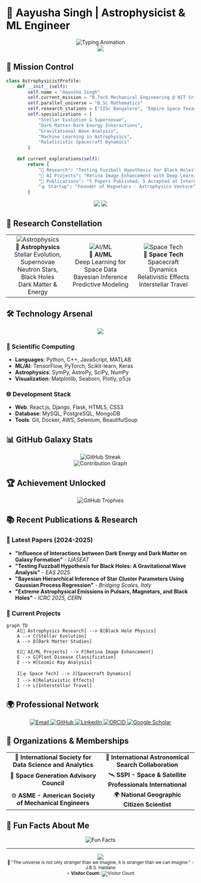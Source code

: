 # 🌌 Aayusha Singh | Astrophysicist & ML Engineer

<div align="center">
  <img src="https://readme-typing-svg.herokuapp.com?font=Orbitron&size=30&duration=3000&pause=1000&color=00D4FF&center=true&vCenter=true&multiline=true&width=800&height=100&lines=Exploring+the+Universe+through+Code;Mathematics+%7C+Astrophysics+%7C+AI" alt="Typing Animation"/>
</div>

<div align="center">
  <img src="https://capsule-render.vercel.app/api?type=waving&color=gradient&customColorList=6,11,20&height=180&section=header&text=Welcome%20to%20My%20Digital%20Observatory&fontSize=35&fontColor=white&animation=fadeIn&fontAlignY=30&desc=Where%20Stars%20Meet%20Algorithms&descAlignY=50&descSize=16"/>
</div>

## 🚀 Mission Control

```python
class AstrophysicistProfile:
    def __init__(self):
        self.name = "Aayusha Singh"
        self.current_mission = "B.Tech Mechanical Engineering @ NIT Srinagar"
        self.parallel_universe = "B.Sc Mathematics"
        self.research_stations = ["IISc Bangalore", "Empire Space Texas"]
        self.specializations = [
            "Stellar Evolution & Supernovae",
            "Dark Matter-Dark Energy Interactions", 
            "Gravitational Wave Analysis",
            "Machine Learning in Astrophysics",
            "Relativistic Spacecraft Dynamics"
        ]
        
    def current_explorations(self):
        return {
            "🔭 Research": "Testing Fuzzball Hypothesis for Black Holes",
            "🤖 AI Projects": "Retina Image Enhancement with Deep Learning",
            "🌌 Publications": "5 Papers Published, 5 Accepted at International Conferences",
            "🛸 Startup": "Founder of Magnetars - Astrophysics Venture"
        }
```

<div align="center">
  <img src="https://github-readme-stats.vercel.app/api?username=aayu-sha&show_icons=true&theme=react&hide_border=true&bg_color=0D1117&title_color=58A6FF&icon_color=1F6FEB&text_color=C3D1D9&ring_color=58A6FF"/>
  <img src="https://github-readme-stats.vercel.app/api/top-langs/?username=aayu-sha&layout=compact&theme=react&hide_border=true&bg_color=0D1117&title_color=58A6FF&text_color=C3D1D9"/>
</div>

## 🌟 Research Constellation

<div align="center">
  <table>
    <tr>
      <td align="center" width="33%">
        <img src="https://img.icons8.com/nolan/64/astronomy.png" alt="Astrophysics"/>
        <br><b>🔭 Astrophysics</b>
        <br>Stellar Evolution, Supernovae<br>Neutron Stars, Black Holes<br>Dark Matter & Energy
      </td>
      <td align="center" width="33%">
        <img src="https://img.icons8.com/nolan/64/artificial-intelligence.png" alt="AI/ML"/>
        <br><b>🤖 AI/ML</b>
        <br>Deep Learning for Space Data<br>Bayesian Inference<br>Predictive Modeling
      </td>
      <td align="center" width="33%">
        <img src="https://img.icons8.com/nolan/64/rocket.png" alt="Space Tech"/>
        <br><b>🚀 Space Tech</b>
        <br>Spacecraft Dynamics<br>Relativistic Effects<br>Interstellar Travel
      </td>
    </tr>
  </table>
</div>

## 🛠️ Technology Arsenal

<div align="center">
  <img src="https://skillicons.dev/icons?i=python,tensorflow,pytorch,js,html,css,react,nodejs,git,github,docker,aws,mysql,mongodb&theme=dark" />
</div>

### 🔬 Scientific Computing
- **Languages**: Python, C++, JavaScript, MATLAB
- **ML/AI**: TensorFlow, PyTorch, Scikit-learn, Keras
- **Astrophysics**: SymPy, AstroPy, SciPy, NumPy
- **Visualization**: Matplotlib, Seaborn, Plotly, p5.js

### 🌐 Development Stack
- **Web**: React.js, Django, Flask, HTML5, CSS3
- **Database**: MySQL, PostgreSQL, MongoDB
- **Tools**: Git, Docker, AWS, Selenium, BeautifulSoup

## 📊 GitHub Galaxy Stats

<div align="center">
  <img src="https://github-readme-streak-stats.herokuapp.com/?user=aayu-sha&theme=react&hide_border=true&background=0D1117&stroke=58A6FF&ring=58A6FF&fire=FF6B6B&currStreakLabel=58A6FF" alt="GitHub Streak"/>
</div>

<div align="center">
  <img src="https://github-readme-activity-graph.vercel.app/graph?username=aayu-sha&bg_color=0D1117&color=58A6FF&line=1F6FEB&point=FF6B6B&area=true&hide_border=true" alt="Contribution Graph"/>
</div>

## 🏆 Achievement Unlocked

<div align="center">
  <img src="https://github-profile-trophy.vercel.app/?username=aayu-sha&theme=darkhub&no-frame=true&margin-w=15&margin-h=15&column=7" alt="GitHub Trophies"/>
</div>

## 📚 Recent Publications & Research

### 🌌 Latest Papers (2024-2025)
- **"Influence of Interactions between Dark Energy and Dark Matter on Galaxy Formation"** - *IJASEAT*
- **"Testing Fuzzball Hypothesis for Black Holes: A Gravitational Wave Analysis"** - *EAS 2025*
- **"Bayesian Hierarchical Inference of Star Cluster Parameters Using Gaussian Process Regression"** - *Bridging Scales, Italy*
- **"Extreme Astrophysical Emissions in Pulsars, Magnetars, and Black Holes"** - *ICRC 2025, CERN*

### 🚀 Current Projects
```mermaid
graph TD
    A[🔭 Astrophysics Research] --> B[Black Hole Physics]
    A --> C[Stellar Evolution]
    A --> D[Dark Matter Studies]
    
    E[🤖 AI/ML Projects] --> F[Retina Image Enhancement]
    E --> G[Plant Disease Classification]
    E --> H[Cosmic Ray Analysis]
    
    I[🛸 Space Tech] --> J[Spacecraft Dynamics]
    I --> K[Relativistic Effects]
    I --> L[Interstellar Travel]
```

## 🌍 Professional Network

<div align="center">
  <a href="mailto:singh.aayushaa@gmail.com">
    <img src="https://img.shields.io/badge/Email-D14836?style=for-the-badge&logo=gmail&logoColor=white" alt="Email"/>
  </a>
  <a href="https://github.com/aayu-sha">
    <img src="https://img.shields.io/badge/GitHub-100000?style=for-the-badge&logo=github&logoColor=white" alt="GitHub"/>
  </a>
  <a href="https://www.linkedin.com/in/aayusha-singh">
    <img src="https://img.shields.io/badge/LinkedIn-0077B5?style=for-the-badge&logo=linkedin&logoColor=white" alt="LinkedIn"/>
  </a>
  <a href="https://orcid.org/0009-0008-7361-2813">
    <img src="https://img.shields.io/badge/ORCID-A6CE39?style=for-the-badge&logo=orcid&logoColor=white" alt="ORCID"/>
  </a>
  <a href="https://scholar.google.com/citations?user=YourGoogleScholarID">
    <img src="https://img.shields.io/badge/Google_Scholar-4285F4?style=for-the-badge&logo=google-scholar&logoColor=white" alt="Google Scholar"/>
  </a>
</div>

## 🎯 Organizations & Memberships

<div align="center">
  <table>
    <tr>
      <td align="center">🔬 <b>International Society for Data Science and Analytics</b></td>
      <td align="center">🌟 <b>International Astronomical Search Collaboration</b></td>
    </tr>
    <tr>
      <td align="center">🚀 <b>Space Generation Advisory Council</b></td>
      <td align="center">🛰️ <b>SSPI - Space & Satellite Professionals International</b></td>
    </tr>
    <tr>
      <td align="center">⚙️ <b>ASME - American Society of Mechanical Engineers</b></td>
      <td align="center">🌍 <b>National Geographic Citizen Scientist</b></td>
    </tr>
  </table>
</div>

## 🌟 Fun Facts About Me

<div align="center">
  <img src="https://readme-typing-svg.herokuapp.com?font=Fira+Code&pause=1000&color=58A6FF&center=true&vCenter=true&width=600&lines=🔭+I+study+black+holes+and+supernovae;🤖+I+build+AI+models+for+space+data;🚀+I'm+building+a+startup+called+Magnetars;🌌+I've+published+5+research+papers;⭐+I+love+exploring+the+cosmos+through+code" alt="Fun Facts"/>
</div>

---

<div align="center">
  <img src="https://capsule-render.vercel.app/api?type=waving&color=gradient&customColorList=6,11,20&height=100&section=footer&fontSize=0&animation=fadeIn"/>
</div>

<div align="center">
  <sub>🌌 "The universe is not only stranger than we imagine, it is stranger than we can imagine." - J.B.S. Haldane</sub>
  <br>
  <sub>⭐ <strong>Visitor Count:</strong> <img src="https://profile-counter.glitch.me/aayu-sha/count.svg" alt="Visitor Count" style="vertical-align: middle;"/></sub>
</div>